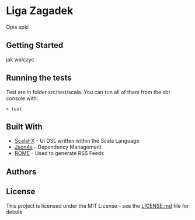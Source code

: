 # Liga Zagadek
Opis apki

## Getting Started
jak walczyc

## Running the tests

Test are in folder src/test/scala. You can run all of them from the sbt console with:

```
> test 
```


## Built With

* [ScalaFX](http://www.scalafx.org/) - UI DSL written within the Scala Language
* [Json4s](http://json4s.org/) - Dependency Management
* [ROME](https://rometools.github.io/rome/) - Used to generate RSS Feeds


## Authors


## License

This project is licensed under the MIT License - see the [LICENSE.md](LICENSE.md) file for details
